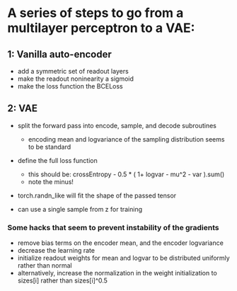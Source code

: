 # A series of steps to go from a multilayer perceptron to a VAE:


## 1: Vanilla auto-encoder
- add a symmetric set of readout layers
- make the readout noninearity a sigmoid
- make the loss function the BCELoss


## 2: VAE 
- split the forward pass into encode, sample, and decode subroutines
    - encoding mean and logvariance of the sampling distribution seems to be standard

- define the full loss function
    - this should be: crossEntropy - 0.5 * ( 1+ logvar - mu^2 - var ).sum()
    - note the minus!

- torch.randn_like will fit the shape of the passed tensor

- can use a single sample from z for training


### Some hacks that seem to prevent instability of the gradients
- remove bias terms on the encoder mean, and the encoder logvariance
- decrease the learning rate
- initialize readout weights for mean and logvar to be distributed uniformly rather than normal
- alternatively, increase the normalization in the weight initialization to sizes[i] rather than sizes[i]^0.5

